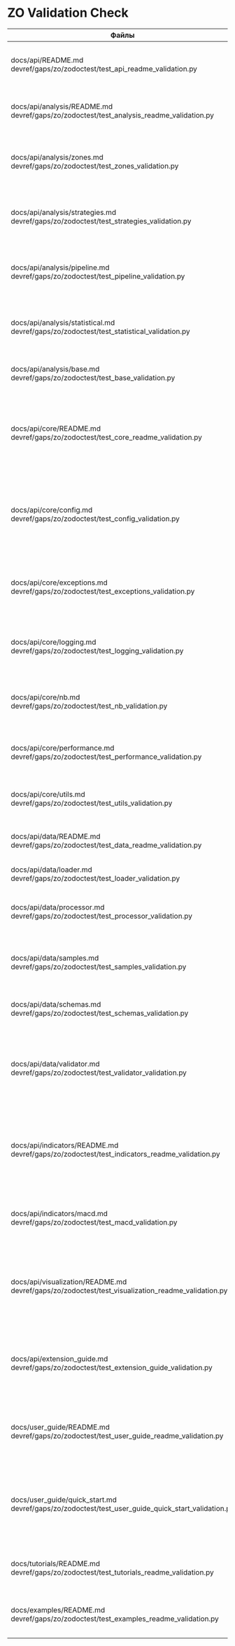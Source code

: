 # ZO Validation Check

| Файлы | Результат теста | Соответствие примеров | Непокрытые примеры кода |
| --- | --- | --- | --- |
| docs/api/README.md<br>devref/gaps/zo/zodoctest/test_api_readme_validation.py | ✅ 9/9 тестов пройдено | Universal Pipeline и PRELOADED MACD сценарии из документации запускаются в тестах `test_universal_pipeline_example` и `test_actual_macd_examples`; прочие шаги воспроизведены. | Вызов PRELOADED MACD `macd_indicator.calculate(data)` отсутствует в тесте. |
| docs/api/analysis/README.md<br>devref/gaps/zo/zodoctest/test_analysis_readme_validation.py | ✅ 9/9 тестов пройдено (требуется запуск с `PYTHONPATH=.`) | Проверяются примеры Universal Pipeline, t-test, анализ характеристик и последовательностей зон, `StatisticalAnalyzer`, кастомный `VolatilityAnalyzer`. | Раздел «Экспорт результатов анализа»: `run_all_hypothesis_tests(zones_info)` не исполняется. |
| docs/api/analysis/zones.md<br>devref/gaps/zo/zodoctest/test_zones_validation.py | ❌ 10/11 тестов (legacy API `AttributeError: 'int' object has no attribute 'total_seconds'`) | Актуальные примеры `indicator_context`, MACD/RSI/Stochastic, кастомный индикатор и `.with_strategies()` воспроизводятся тестами; Universal Pipeline сценарии совпадают с документацией. | Legacy-блок `find_support_resistance`/`ZoneFeaturesAnalyzer` падает на расчёте `total_seconds()`; маркетинговые декларации (`FICTIONAL_INDICATOR_99`, перечисление стратегий) не покрыты. |
| docs/api/analysis/strategies.md<br>devref/gaps/zo/zodoctest/test_strategies_validation.py | ✅ 7/7 тестов пройдено (PYTHONPATH=.) | Тесты воспроизводят прямые вызовы shape/divergence/volume/volatility стратегий, извлечение признаков `ZoneFeaturesAnalyzer`, комбинированный Universal Pipeline и сценарий `StrategyRegistry`. | Примеры `StatisticalShapeStrategy` с `indicator_col='CCI_20'` и `'MY_CUSTOM_OSC'`, дивергенция с `indicator_col='AO_5_34'`, циклы A/B-тестов стратегий, создание volume-стратегии через `create_volume_strategy`. |
| docs/api/analysis/pipeline.md<br>devref/gaps/zo/zodoctest/test_pipeline_validation.py | ✅ 12/12 тестов пройдено (PYTHONPATH=.) | Покрыты Fluent Builder, core engine, `indicator_context`, line crossing, расширенные стратегии, полный анализ (regression/validation), сценарии с кэшированием, практические MACD/RSI/AO примеры и migration guide. | Блок `ZoneAnalysisPipeline` не проверяет вывод `result.statistics`/`result.hypothesis_tests`; демонстрационный `detect_zones(self, data, config)` из раздела Strategy Usage не исполняется. |
| docs/api/analysis/statistical.md<br>devref/gaps/zo/zodoctest/test_statistical_validation.py | ✅ Все сценарии выполнены (PYTHONPATH=.) | Реплицированы генераторы данных, примеры `StatisticalAnalyzer`, полный набор `HypothesisTestSuite`, регрессионные модели и все сценарии `ValidationSuite`; зафиксированы предупреждения AD-теста, но проверки завершаются успешно. | Все кодовые блоки из разделов про анализатор, HypothesisTestSuite, регрессию и ValidationSuite исполняются в тесте. |
| docs/api/analysis/base.md<br>devref/gaps/zo/zodoctest/test_base_validation.py | ✅ 5/5 проверок успешно (PYTHONPATH=.) | Пример `MyAnalyzer`, импорты, фабрика анализаторов, cross-reference ссылки и языковые маркеры полностью соответствуют документации. | Единственный пример `MyAnalyzer` из документации полностью покрыт запуском теста. |
| docs/api/core/README.md<br>devref/gaps/zo/zodoctest/test_core_readme_validation.py | ✅ 8/8 тестов пройдено (PYTHONPATH=.) | Повторены все шесть кодовых блоков: конфигурация путей, `setup_logging()/get_logger`, `@performance_monitor()` и `performance_context`, обработка `DataError`, `validate_ohlcv_columns`+`calculate_returns`, сценарий `NotebookSimulator`; дополнительные проверки ссылок и языка совпадают с документацией. | Все демонстрационные блоки (конфигурация, логирование, производительность, исключения, утилиты, NotebookSimulator) выполняются в тесте. |
| docs/api/core/config.md<br>devref/gaps/zo/zodoctest/test_config_validation.py | ✅ 8/8 тестов пройдено (PYTHONPATH=.) | Подтверждены примеры `get_data_path`/`validate_timeframe`, `get_indicator_params`, `get_results_path`, все фабрики стратегий, структура `ANALYSIS_CONFIG` и блок управления директориями с `set_data_dir`/`reset_directories_to_defaults`; cross-ref и языковая проверка отражают документ. | Все приведённые кодовые примеры (пути, параметры, фабрики стратегий, `ANALYSIS_CONFIG`, управление директориями) отрабатываются тестами. |
| docs/api/core/exceptions.md<br>devref/gaps/zo/zodoctest/test_exceptions_validation.py | ✅ 4/4 теста успешно (PYTHONPATH=.) | Проверена иерархия исключений, пример `create_data_validation_error` + `BQuantErrorContext`, а также валидаторы `validate_timeframe`, `validate_indicator_parameters`, `validate_ohlcv_data`; языковая проверка совпадает с описанием. | Единственный пример с фабрикой ошибки и `BQuantErrorContext`, а также валидаторы из документации, исполняются в тесте. |
| docs/api/core/logging.md<br>devref/gaps/zo/zodoctest/test_logging_validation.py | ✅ 7/7 тестов успешно (PYTHONPATH=.) | Воспроизведены все профили `setup_logging`, цепочка `LoggingConfigurator`, блоки Troubleshooting, интеграция с NotebookSimulator и сценарии миграции; проверки ссылок и языка соответствуют документу. | Все кодовые примеры из раздела исполнены тестом. |
| docs/api/core/nb.md<br>devref/gaps/zo/zodoctest/test_nb_validation.py | ✅ 7/7 тестов успешно (PYTHONPATH=.) | Запущены основной сниппет, базовый/продвинутый/минимальный скрипты, утилиты `data_info`/`summary_item`/`next_steps`, а также валидации ссылок и языка. | Сниппет «Логирование» с прямыми вызовами `logging.getLogger(...).setLevel(...)` не воспроизводится; обработчик `nb.cleanup_and_exit(1)` остаётся в ветке, не достигаемой тестом. |
| docs/api/core/performance.md<br>devref/gaps/zo/zodoctest/test_performance_validation.py | ✅ 5/5 тестов успешно (PYTHONPATH=.) | Проверены сниппеты `@performance_monitor`, `performance_context`, `OptimizedIndicators.sma`, `compare_implementations`, плюс языковая проверка раздела. | Все кодовые примеры из раздела исполнены тестом. |
| docs/api/core/utils.md<br>devref/gaps/zo/zodoctest/test_utils_validation.py | ✅ 6/6 проверок успешно (PYTHONPATH=.) | Тесты повторяют блоки расчёта доходностей/нормализации, сохранения результатов, проверки колонок OHLCV, вспомогательные утилиты и оба примера `@deprecated`. | Все кодовые блоки из документа выполняются в тесте. |
| docs/api/data/README.md<br>devref/gaps/zo/zodoctest/test_data_readme_validation.py | ✅ 6/6 проверок успешно (PYTHONPATH=.) | Скрипт воспроизводит загрузку данных, обработку, валидацию, работу с sample API, настройку логирования и проверку cross-reference. | Все примеры из разделов «Загрузка данных», «Обработка данных», «Валидация данных», «Sample данные» и «Логирование» покрыты. |
| docs/api/data/loader.md<br>devref/gaps/zo/zodoctest/test_loader_validation.py | ✅ 3/3 проверки успешно (PYTHONPATH=.) | Прогон охватывает загрузку из файла, по символу/таймфрейму, пакетную загрузку и демонстрацию настройки логирования. | Все примеры кода из документа воспроизводятся тестом. |
| docs/api/data/processor.md<br>devref/gaps/zo/zodoctest/test_processor_validation.py | ✅ 5/5 проверок успешно (PYTHONPATH=.) | Очистка/подготовка данных, ресемплинг и расчёт производных индикаторов выполняются на синтетическом OHLCV-сете; модульные импорты и языковые проверки соответствуют документу. | — (все python-примеры покрыты тестом) |
| docs/api/data/samples.md<br>devref/gaps/zo/zodoctest/test_samples_validation.py | ✅ 5/5 проверок успешно (PYTHONPATH=.) | Повторены блоки быстрого старта, API и дополнительных функций, интеграция с MACD/визуализацией/статистикой и проверка скриптов обновления; логируются ожидаемые предупреждения zigzag/volatility tests. | CLI-команды `python scripts/data/extract_samples.py ...` из раздела «Обновление данных» не исполняются (проверено только наличие скрипта). |
| docs/api/data/schemas.md<br>devref/gaps/zo/zodoctest/test_schemas_validation.py | ✅ 3/3 проверки успешно (PYTHONPATH=.) | Проверены импорты моделей, выполнение `validate_with_schema` и соответствие набора предопределённых схем документации. | — (все python-примеры покрыты тестом) |
| docs/api/data/validator.md<br>devref/gaps/zo/zodoctest/test_validator_validation.py | ✅ 2/2 проверки успешно (PYTHONPATH=.) | Тест воспроизводит подготовку OHLCV DataFrame и полный набор вызовов `validate_ohlcv_data`, `validate_data_completeness`, `validate_price_consistency`, `validate_time_series_continuity`, `validate_statistical_properties`; дополнительно проверяются ссылки и содержание раздела. | — (все python-примеры покрыты тестом) |
| docs/api/indicators/README.md<br>devref/gaps/zo/zodoctest/test_indicators_readme_validation.py | ✅ 12/12 тестов пройдено (PYTHONPATH=.) | Восстановлены сценарии PRELOADED MACD, кастомных колонок, Universal Pipeline (MACD/RSI/кастомный индикатор), пользовательского SMA, работы с `IndicatorFactory`, комбинированного анализа, анализа характеристик зон, тюнинга параметров и экспорта результатов; cross-ref проверки совпадают с документацией. | — (все python-примеры покрыты тестом) |
| docs/api/indicators/macd.md<br>devref/gaps/zo/zodoctest/test_macd_validation.py | ✅ 8/8 тестов успешно (PYTHONPATH=.) | Скрипт проверяет deprecation-декоратор, миграционные примеры (legacy `MACDZoneAnalyzer` против Universal Pipeline), перебор зон и пресеты `analyze_macd_zones`, а также PRELOADED индикатор и кастомные колонки. | — (все python-примеры покрыты тестом) |
| docs/api/visualization/README.md<br>devref/gaps/zo/zodoctest/test_visualization_readme_validation.py | ✅ Все 10 тематических проверок завершились успешно (PYTHONPATH=.) | В тесте воспроизведены финансовые графики, визуализация Universal Pipeline (overview/detail/comparison/statistics), advanced zone charts, статистические графики, настройка тем, комбинированный сценарий, экспорт PNG/HTML/JSON, кастомный график на `ChartBuilder`, интерактивные элементы и cross-reference проверки. | — (все python-примеры покрыты тестом) |
| docs/api/extension_guide.md<br>devref/gaps/zo/zodoctest/test_extension_guide_validation.py | ✅ 7/7 тестов успешно (PYTHONPATH=.) | Перенесены и исполнены примеры кастомного индикатора/анализатора, регистрация стратегий `my_custom`/`my_shape`/`my_divergence`, интеграция через `register_extensions()`, использование `CustomChart`, адаптеры загрузчика и процессора данных, pytest-сниппет и визуализация. | Bash-команды запуска `pytest …`, пример скрипта `scripts/analysis/custom_analysis.py`, а также учебные функции из раздела «Лучшие практики» (`fast_calculation`, `vectorized_operation`, `safe_calculation`) не исполняются тестом. |
| docs/user_guide/README.md<br>devref/gaps/zo/zodoctest/test_user_guide_readme_validation.py | ✅ 6/6 проверок успешно (PYTHONPATH=.) | Скрипт проверяет навигацию и русский язык раздела, подтверждает наличие `core_concepts.md` и выполняет оба python-примера: сборку `ZoneAnalysisConfig` и анализ sample-данных с предупреждением AD-теста, завершающимся успешно. | Bash-команда установки `pip install pandas numpy matplotlib seaborn plotly` фиксируется наличием, но не исполняется. |
| docs/user_guide/quick_start.md<br>devref/gaps/zo/zodoctest/test_user_guide_quick_start_validation.py | ✅ 3/3 теста пройдено (PYTHONPATH=.) | Выполняются все 11 python-блоков quick_start: проверка версии, загрузка sample данных, RSI/MACD пайплайны, визуализация через `FinancialCharts`/`ZoneVisualizer`, подключение `LibraryManager`, legacy пример и troubleshooting-блоки; графики выводятся через перехваченный `Figure.show()`. | Bash-инструкции установки (`pip install bquant`, `git clone …; pip install -e .`) остаются непокрытыми. |
| docs/tutorials/README.md<br>devref/gaps/zo/zodoctest/test_tutorials_readme_validation.py | ✅ 3/3 теста пройдено (PYTHONPATH=.) | Тест воспроизводит проверки относительных ссылок, русскоязычных маркеров и bash-блока установки; подтверждается доступность `pip install` через `--help`. | Команда `pip install bquant` не выполняется (проверяется только доступность). |
| docs/examples/README.md<br>devref/gaps/zo/zodoctest/test_examples_readme_validation.py | ✅ 4/4 теста пройдено (PYTHONPATH=.) | Исполняются все 8 python-блоков (универсальный pipeline, миграция, стратегии, структура примера, запуск в Jupyter), а также проверяются ссылки, bash-маркеры и русскоязычные маркеры. | Bash-команды установки/запуска (`pip install -e .`, `python examples/…`) не исполняются — тест лишь проверяет их наличие. |
